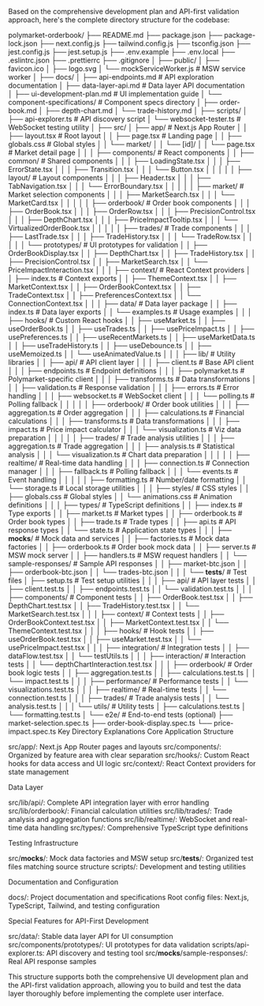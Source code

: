 Based on the comprehensive development plan and API-first validation approach, here's the complete directory structure for the codebase:

polymarket-orderbook/
├── README.md
├── package.json
├── package-lock.json
├── next.config.js
├── tailwind.config.js
├── tsconfig.json
├── jest.config.js
├── jest.setup.js
├── .env.example
├── .env.local
├── .eslintrc.json
├── .prettierrc
├── .gitignore
│
├── public/
│   ├── favicon.ico
│   ├── logo.svg
│   └── mockServiceWorker.js          # MSW service worker
│
├── docs/
│   ├── api-endpoints.md              # API exploration documentation
│   ├── data-layer-api.md             # Data layer API documentation  
│   ├── ui-development-plan.md        # UI implementation guide
│   └── component-specifications/     # Component specs directory
│       ├── order-book.md
│       ├── depth-chart.md
│       └── trade-history.md
│
├── scripts/
│   ├── api-explorer.ts               # API discovery script
│   └── websocket-tester.ts           # WebSocket testing utility
│
├── src/
│   ├── app/                          # Next.js App Router
│   │   ├── layout.tsx                # Root layout
│   │   ├── page.tsx                  # Landing page
│   │   ├── globals.css               # Global styles
│   │   └── market/
│   │       └── [id]/
│   │           └── page.tsx          # Market detail page
│   │
│   ├── components/                   # React components
│   │   ├── common/                   # Shared components
│   │   │   ├── LoadingState.tsx
│   │   │   ├── ErrorState.tsx
│   │   │   ├── Transition.tsx
│   │   │   └── Button.tsx
│   │   │
│   │   ├── layout/                   # Layout components
│   │   │   ├── Header.tsx
│   │   │   ├── TabNavigation.tsx
│   │   │   └── ErrorBoundary.tsx
│   │   │
│   │   ├── market/                   # Market selection components
│   │   │   ├── MarketSearch.tsx
│   │   │   └── MarketCard.tsx
│   │   │
│   │   ├── orderbook/                # Order book components
│   │   │   ├── OrderBook.tsx
│   │   │   ├── OrderRow.tsx
│   │   │   ├── PrecisionControl.tsx
│   │   │   ├── DepthChart.tsx
│   │   │   ├── PriceImpactTooltip.tsx
│   │   │   └── VirtualizedOrderBook.tsx
│   │   │
│   │   ├── trades/                   # Trade components
│   │   │   ├── LastTrade.tsx
│   │   │   ├── TradeHistory.tsx
│   │   │   └── TradeRow.tsx
│   │   │
│   │   └── prototypes/               # UI prototypes for validation
│   │       ├── OrderBookDisplay.tsx
│   │       ├── DepthChart.tsx
│   │       ├── TradeHistory.tsx
│   │       ├── PrecisionControl.tsx
│   │       ├── MarketSearch.tsx
│   │       └── PriceImpactInteraction.tsx
│   │
│   ├── context/                      # React Context providers
│   │   ├── index.ts                  # Context exports
│   │   ├── ThemeContext.tsx
│   │   ├── MarketContext.tsx
│   │   ├── OrderBookContext.tsx
│   │   ├── TradeContext.tsx
│   │   ├── PreferencesContext.tsx
│   │   └── ConnectionContext.tsx
│   │
│   ├── data/                         # Data layer package
│   │   ├── index.ts                  # Data layer exports
│   │   └── examples.ts               # Usage examples
│   │
│   ├── hooks/                        # Custom React hooks
│   │   ├── useMarket.ts
│   │   ├── useOrderBook.ts
│   │   ├── useTrades.ts
│   │   ├── usePriceImpact.ts
│   │   ├── usePreferences.ts
│   │   ├── useRecentMarkets.ts
│   │   ├── useMarketData.ts
│   │   ├── useTradeHistory.ts
│   │   ├── useDebounce.ts
│   │   ├── useMemoized.ts
│   │   └── useAnimatedValue.ts
│   │
│   ├── lib/                          # Utility libraries
│   │   ├── api/                      # API client layer
│   │   │   ├── client.ts             # Base API client
│   │   │   ├── endpoints.ts          # Endpoint definitions
│   │   │   ├── polymarket.ts         # Polymarket-specific client
│   │   │   ├── transforms.ts         # Data transformations
│   │   │   ├── validation.ts         # Response validation
│   │   │   ├── errors.ts             # Error handling
│   │   │   ├── websocket.ts          # WebSocket client
│   │   │   └── polling.ts            # Polling fallback
│   │   │
│   │   ├── orderbook/                # Order book utilities
│   │   │   ├── aggregation.ts        # Order aggregation
│   │   │   ├── calculations.ts       # Financial calculations
│   │   │   ├── transforms.ts         # Data transformations
│   │   │   ├── impact.ts             # Price impact calculator
│   │   │   └── visualization.ts      # Viz data preparation
│   │   │
│   │   ├── trades/                   # Trade analysis utilities
│   │   │   ├── aggregation.ts        # Trade aggregation
│   │   │   ├── analysis.ts           # Statistical analysis
│   │   │   └── visualization.ts      # Chart data preparation
│   │   │
│   │   ├── realtime/                 # Real-time data handling
│   │   │   ├── connection.ts         # Connection manager
│   │   │   ├── fallback.ts           # Polling fallback
│   │   │   └── events.ts             # Event handling
│   │   │
│   │   ├── formatting.ts             # Number/date formatting
│   │   └── storage.ts                # Local storage utilities
│   │
│   ├── styles/                       # CSS styles
│   │   ├── globals.css               # Global styles
│   │   └── animations.css            # Animation definitions
│   │
│   ├── types/                        # TypeScript definitions
│   │   ├── index.ts                  # Type exports
│   │   ├── market.ts                 # Market types
│   │   ├── orderbook.ts              # Order book types
│   │   ├── trade.ts                  # Trade types
│   │   ├── api.ts                    # API response types
│   │   └── state.ts                  # Application state types
│   │
│   ├── __mocks__/                    # Mock data and services
│   │   ├── factories.ts              # Mock data factories
│   │   ├── orderbook.ts              # Order book mock data
│   │   ├── server.ts                 # MSW mock server
│   │   ├── handlers.ts               # MSW request handlers
│   │   └── sample-responses/         # Sample API responses
│   │       ├── market-btc.json
│   │       ├── orderbook-btc.json
│   │       └── trades-btc.json
│   │
│   └── __tests__/                    # Test files
│       ├── setup.ts                  # Test setup utilities
│       │
│       ├── api/                      # API layer tests
│       │   ├── client.test.ts
│       │   ├── endpoints.test.ts
│       │   └── validation.test.ts
│       │
│       ├── components/               # Component tests
│       │   ├── OrderBook.test.tsx
│       │   ├── DepthChart.test.tsx
│       │   ├── TradeHistory.test.tsx
│       │   └── MarketSearch.test.tsx
│       │
│       ├── context/                  # Context tests
│       │   ├── OrderBookContext.test.tsx
│       │   ├── MarketContext.test.tsx
│       │   └── ThemeContext.test.tsx
│       │
│       ├── hooks/                    # Hook tests
│       │   ├── useOrderBook.test.tsx
│       │   ├── useMarket.test.tsx
│       │   └── usePriceImpact.test.tsx
│       │
│       ├── integration/              # Integration tests
│       │   ├── dataFlow.test.tsx
│       │   └── testUtils.ts
│       │
│       ├── interaction/              # Interaction tests
│       │   └── depthChartInteraction.test.tsx
│       │
│       ├── orderbook/                # Order book logic tests
│       │   ├── aggregation.test.ts
│       │   ├── calculations.test.ts
│       │   └── impact.test.ts
│       │
│       ├── performance/              # Performance tests
│       │   └── visualizations.test.ts
│       │
│       ├── realtime/                 # Real-time tests
│       │   └── connection.test.ts
│       │
│       ├── trades/                   # Trade analysis tests
│       │   └── analysis.test.ts
│       │
│       └── utils/                    # Utility tests
│           ├── calculations.test.ts
│           └── formatting.test.ts
│
└── e2e/                              # End-to-end tests (optional)
    ├── market-selection.spec.ts
    ├── order-book-display.spec.ts
    └── price-impact.spec.ts
Key Directory Explanations
Core Application Structure

src/app/: Next.js App Router pages and layouts
src/components/: Organized by feature area with clear separation
src/hooks/: Custom React hooks for data access and UI logic
src/context/: React Context providers for state management

Data Layer

src/lib/api/: Complete API integration layer with error handling
src/lib/orderbook/: Financial calculation utilities
src/lib/trades/: Trade analysis and aggregation functions
src/lib/realtime/: WebSocket and real-time data handling
src/types/: Comprehensive TypeScript type definitions

Testing Infrastructure

src/__mocks__/: Mock data factories and MSW setup
src/__tests__/: Organized test files matching source structure
scripts/: Development and testing utilities

Documentation and Configuration

docs/: Project documentation and specifications
Root config files: Next.js, TypeScript, Tailwind, and testing configuration

Special Features for API-First Development

src/data/: Stable data layer API for UI consumption
src/components/prototypes/: UI prototypes for data validation
scripts/api-explorer.ts: API discovery and testing tool
src/__mocks__/sample-responses/: Real API response samples

This structure supports both the comprehensive UI development plan and the API-first validation approach, allowing you to build and test the data layer thoroughly before implementing the complete user interface.